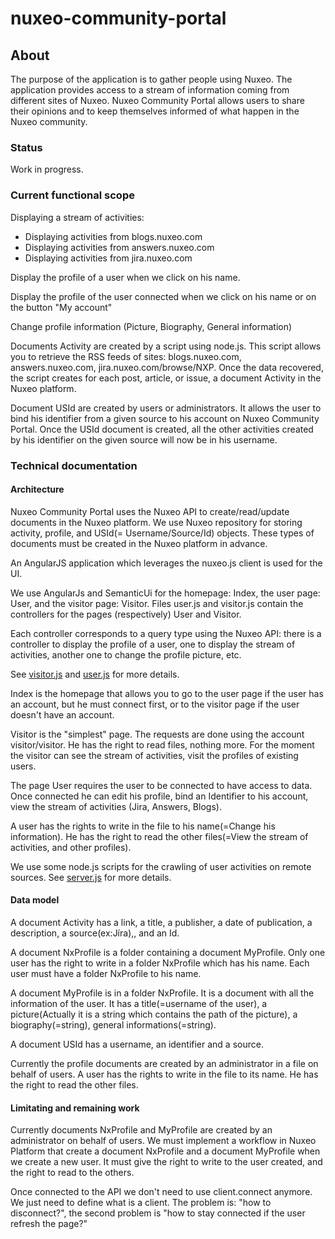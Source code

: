 nuxeo-community-portal
======================

<h2>About</h2>

The purpose of the application is to gather people using Nuxeo. The application provides access to a stream of information coming from different sites of Nuxeo. Nuxeo Community Portal allows users to share their opinions and to keep themselves informed of what happen in the Nuxeo community.


<h3>Status</h3>

Work in progress.


<h3>Current functional scope</h3>


Displaying a stream of activities:
	
- Displaying activities from blogs.nuxeo.com
- Displaying activities from answers.nuxeo.com
- Displaying activities from jira.nuxeo.com

Display the profile of a user when we click on his name.
	
Display the profile of the user connected when we click on his name or on the button "My account"
	
Change profile information (Picture, Biography, General information)


Documents Activity are created by a script using node.js. This script allows you to retrieve the RSS feeds of sites: blogs.nuxeo.com, answers.nuxeo.com, jira.nuxeo.com/browse/NXP. Once the data recovered, the script creates for each 	post, article, or issue, a document Activity in the Nuxeo platform. 

Document USId are created by users or administrators. It allows the user to bind his identifier from a given source to his account on Nuxeo Community Portal. 
Once the USId document is created, all the other activities created by his identifier on the given source will now be in his username.



<h3>Technical documentation </h3>

<h4>Architecture</h4>


Nuxeo Community Portal uses the Nuxeo API to create/read/update documents in the Nuxeo platform. We use Nuxeo repository for storing activity, profile, and USId(= Username/Source/Id) objects. These types of documents must be 		created in the Nuxeo platform in advance.
	
An AngularJS application which leverages the nuxeo.js client is used for the UI.

We use AngularJs and SemanticUi for the homepage: Index, the user page: User, and the visitor page: Visitor. Files user.js and visitor.js contain the controllers for the pages (respectively) User and Visitor.

Each controller corresponds to a query type using the Nuxeo API: there is a controller to display the profile of a user, one to display the stream of activities, another one to change the profile picture, etc.
	
See <a href="https://github.com/gautiergeo/nuxeo-community-portal/blob/master/nuxeo-community-portal-front/src/main/yo/nuxeo-community/js/visitor.js"> visitor.js</a> and <a href="https://github.com/gautiergeo/nuxeo-community-portal/blob/master/nuxeo-community-portal-front/src/main/yo/nuxeo-community/js/user.js"> user.js</a> for more details.

Index is the homepage that allows you to go to the user page if the user has an account, but he must connect first, or to the visitor page if the user doesn't have an account.

Visitor is the "simplest" page. The requests are done using the account visitor/visitor. He has the right to read files, nothing more. For the moment the visitor can see the stream of activities, visit the profiles of existing users.

The page User requires the user to be connected to have access to data. Once connected he can edit his profile, bind an Identifier to his account, view the stream of activities (Jira, Answers, Blogs).

A user has the rights to write in the file to his name(=Change his information). He has the right to read the other files(=View the stream of activities, and other profiles).

We use some node.js scripts for the crawling of user activities on remote sources.
See <a href="https://github.com/gautiergeo/nuxeo-community-portal/blob/master/nuxeo-community-portal-front/src/main/yo/nuxeo-community/ServerCreatingActivities/server.js"> server.js</a> for more details.


<h4>Data model</h4>


A document Activity has a link, a title, a publisher, a date of publication, a description, a source(ex:Jíra),, and an Id.

A document NxProfile is a folder containing a document MyProfile. Only one user has the right to write in a folder NxProfile which has his name. Each user must have a folder NxProfile to his name.

A document MyProfile is in a folder NxProfile. It is a document with all the information of the user. It has a title(=username of the user), a picture(Actually it is a string which contains the path of the picture), a biography(=string), general 		informations(=string).

A document USId has a username, an identifier and a source.

Currently the profile documents are created by an administrator in a file on behalf of users.
A user has the rights to write in the file to its name. He has the right to read the other files.


<h4>Limitating and remaining work</h4>

Currently documents NxProfile and MyProfile are created by an administrator on behalf of users. We must implement a workflow in Nuxeo Platform that create a document NxProfile and a document MyProfile when we create a new user. It 	must give the right to write to the user created, and the right to read to the others.

Once connected to the API we don't need to use client.connect anymore. We just need to define what is a client. The problem is: "how to disconnect?", the second problem is "how to stay connected if the user refresh the page?"




